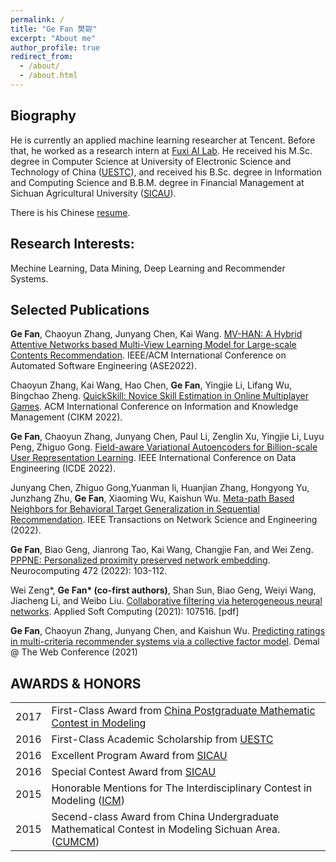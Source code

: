 ```yaml
---
permalink: /
title: "Ge Fan 樊哿"
excerpt: "About me"
author_profile: true
redirect_from: 
  - /about/
  - /about.html
---
```


Biography
---
He is currently an applied machine learning researcher at Tencent. Before that, he worked as a research intern at [Fuxi AI Lab](https://fuxi.163.com/en/). He received his M.Sc. degree in Computer Science at University of Electronic Science and Technology of China ([UESTC](http://en.uestc.edu.cn/)), and received his B.Sc. degree in Information and Computing Science and B.B.M. degree in Financial Management at Sichuan Agricultural University ([SICAU](http://english.sicau.edu.cn/)).

There is his Chinese [resume](../files/resume_zh_CN.pdf).

Research Interests:
---
Mechine Learning, Data Mining, Deep Learning and Recommender Systems.

Selected Publications
---
**Ge Fan**, Chaoyun Zhang, Junyang Chen, Kai Wang. [MV-HAN: A Hybrid Attentive Networks based Multi-View Learning Model for Large-scale Contents Recommendation](http://fange.pro/files/2022MVHAN.pdf). IEEE/ACM International Conference on Automated Software Engineering (ASE2022).

Chaoyun Zhang, Kai Wang, Hao Chen, **Ge Fan**, Yingjie Li, Lifang Wu, Bingchao Zheng. [QuickSkill: Novice Skill Estimation in Online Multiplayer Games](http://fange.pro/files/2022QuickSkill.pdf). ACM International Conference on Information and Knowledge Management (CIKM 2022).

**Ge Fan**, Chaoyun Zhang, Junyang Chen, Paul Li, Zenglin Xu, Yingjie Li, Luyu Peng, Zhiguo Gong. [Field-aware Variational Autoencoders for Billion-scale User Representation Learning](http://fange.pro/files/2022FVAE.pdf). IEEE International Conference on Data Engineering (ICDE 2022).

Junyang Chen, Zhiguo Gong,Yuanman li, Huanjian Zhang, Hongyong Yu, Junzhang Zhu, **Ge Fan**, Xiaoming Wu, Kaishun Wu. [Meta-path Based Neighbors for Behavioral Target Generalization in Sequential Recommendation](http://fange.pro/files/2022Meta-path.pdf).
IEEE Transactions on Network Science and Engineering (2022).

**Ge Fan**, Biao Geng, Jianrong Tao, Kai Wang, Changjie Fan, and Wei Zeng. [PPPNE: Personalized proximity preserved network embedding](http://fange.pro/files/2021PPPNE.pdf). Neurocomputing 472 (2022): 103-112.

Wei Zeng\*, **Ge Fan\* (co-first authors)**, Shan Sun, Biao Geng, Weiyi Wang, Jiacheng Li, and Weibo Liu. [Collaborative filtering via heterogeneous neural networks](http://fange.pro/files/2021Collaborative.pdf). Applied Soft Computing (2021): 107516.  [pdf]

**Ge Fan**, Chaoyun Zhang, Junyang Chen, and Kaishun Wu. [Predicting ratings in multi-criteria recommender systems via a collective factor model](http://fange.pro/files/2021Predicting.pdf). Demal @ The Web Conference (2021)

AWARDS & HONORS
---

| |  |
|-------- | ------ |   
| 2017 | First-Class Award from [China Postgraduate Mathematic Contest in Modeling](http://gmcm.seu.edu.cn) | 
| 2016 | First-Class Academic Scholarship from [UESTC](http://en.uestc.edu.cn/)|
| 2016 | Excellent Program Award from [SICAU](http://english.sicau.edu.cn/)|
| 2016 | Special Contest Award from [SICAU](http://english.sicau.edu.cn/)|
| 2015 | Honorable Mentions for The Interdisciplinary Contest in Modeling ([ICM](http://www.comap.com/undergraduate/contests/icm/)) |
| 2015 | Secend-class Award from China Undergraduate Mathematical Contest in Modeling Sichuan Area. ([CUMCM](http://www.mcm.edu.cn/)) |
